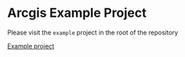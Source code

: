 # Arcgis Example Project

Please visit the `example` project in the root of the repository

[Example project](https://github.com/fluttercommunity/arcgis_map/tree/main/example)